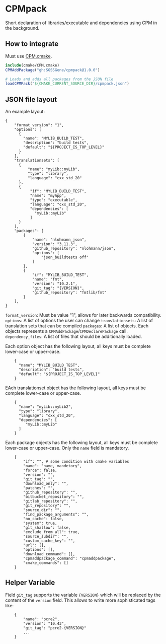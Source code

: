# CPMpack

Short declaration of libraries/executable and dependencies using CPM in the background.

## How to integrate

Must use [CPM.cmake](https://github.com/cpm-cmake/CPM.cmake).

```cmake
include(cmake/CPM.cmake)
CPMAddPackage("gh:SGSSGene/cpmpack@1.0.0")

# Loads and adds all packages from the JSON file
loadCPMPack("${CMAKE_CURRENT_SOURCE_DIR}/cpmpack.json")
```

## JSON file layout

An example layout:
```
{
    "format_version": "1",
    "options": [
      {
        "name": "MYLIB_BUILD_TEST",
        "description": "build tests",
        "default": "${PROJECT_IS_TOP_LEVEL}"
      }
    ],
    "translationsets": [
      {
          "name": "myLib::myLib",
          "type": "library",
          "language": "cxx_std_20"
      },
      {
           "if": "MYLIB_BUILD_TEST",
           "name": "myApp",
           "type": "executable",
           "language": "cxx_std_20",
           "dependencies": [
             "myLib::myLib"
           ]
      }
    ],
    "packages": [
        {
            "name": "nlohmann_json",
            "version": "3.11.3",
            "github_repository": "nlohmann/json",
            "options": [
                "json_buildtests off"
            ]
        },
        {
            "if": "MYLIB_BUILD_TEST",
            "name": "fmt",
            "version": "10.2.1",
            "git_tag": "{VERSION}",
            "github_repository": "fmtlib/fmt"
        }
    ],
}
```
`format_version`: Must be value "1", allows for later backwards compatibility.
`options`: A list of options the user can change
`translationsets`: A list of translation sets that can be compiled
`packages`: A list of objects. Each objects represents a `CPMAddPackage`/`CPMDeclarePackage` call.
`dependency_files`: A list of files that should be additionally loaded.

Each option object has the following layout, all keys must be complete lower-case or upper-case.
```
    {
      "name": "MYLIB_BUILD_TEST",
      "description": "build tests",
      "default": "${PROJECT_IS_TOP_LEVEL}"
    }
```

EAch translationset object has the following layout, all keys must be complete lower-case or upper-case.
```
    {
      "name": "myLib::myLib2",
      "type": "library",
      "language": "cxx_std_20",
      "dependencies": [
         "myLib::myLib"
      ]
    }
```

Each package objects has the following layout, all keys must be complete lower-case or upper-case.
Only the `name` field is mandatory.
```
    {
        "if": "", # some condition with cmake variables
        "name": "name, mandetory",
        "force": false,
        "version": "",
        "git_tag": "",
        "download_only": "",
        "patches": "",
        "github_repository": "",
        "bitbucket_repository": "",
        "gitlab_repository": "",
        "git_repository": "",
        "source_dir": "",
        "find_package_arguments": "",
        "no_cache": false,
        "system": true,
        "git_shallow": false,
        "exclude_from_all": true,
        "source_subdir": "",
        "custom_cache_key": "",
        "url": [],
        "options": [],
        "download_command": [],
        "cpmaddpackage_command": "cpmaddpackage",
        "cmake_commands": []
    }
```

## Helper Variable
Field `git_tag` supports the variable `{VERSION}` which will be replaced by the content of the `version` field.
This allows to write more sophisticated tags like:
```
    {
        "name": "pcre2",
        "version": "10.43",
        "git_tag": "pcre2-{VERSION}"
        ...
    }
```
